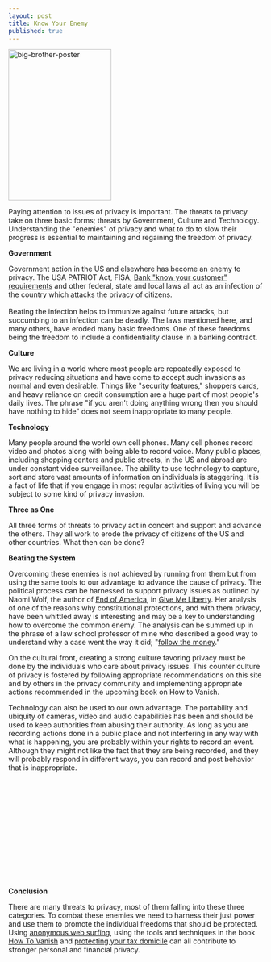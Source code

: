 ```yaml
---
layout: post
title: Know Your Enemy
published: true
---
```

<p><img class="aligncenter size-medium wp-image-433" title="big-brother-poster" src="{{ site.baseurl }}/images/big-brother-poster-204x300.jpg" alt="big-brother-poster" width="204" height="300" /></p>
<p>Paying attention to issues of privacy is important.  The threats to privacy take on three basic forms; threats by Government, Culture and Technology.  Understanding the "enemies" of privacy and what to do to slow their progress is essential to maintaining and regaining the freedom of privacy.</p>
<p><strong>Government</strong></p>
<p>Government action in the US and elsewhere has become an enemy to privacy.  The USA PATRIOT Act, FISA, <a href="http://www.howtovanish.com/bankprivacyreport1">Bank "know your customer" requirements</a> and other federal, state and local laws all act as an infection of the country which attacks the privacy of citizens. <br /><br /> Beating the infection helps to immunize against future attacks, but succumbing to an infection can be deadly.  The laws mentioned here, and many others, have eroded many basic freedoms.  One of these freedoms being the freedom to include a confidentiality clause in a banking contract.</p>
<p><strong>Culture</strong></p>
<p>We are living in a world where most people are repeatedly exposed to privacy reducing situations and have come to accept such invasions as normal and even desirable.  Things like "security features," shoppers cards, and heavy reliance on credit consumption are a huge part of most people's daily lives.  The phrase "if you aren't doing anything wrong then you should have nothing to hide" does not seem inappropriate to many people.</p>
<p><strong>Technology</strong></p>
<p>Many people around the world own cell phones.  Many cell phones record video and photos along with being able to record voice.  Many public places, including shopping centers and public streets, in the US and abroad are under constant video surveillance.  The ability to use technology to capture, sort and store vast amounts of information on individuals is staggering.  It is a fact of life that if you engage in most regular activities of living you will be subject to some kind of privacy invasion.</p>
<p><strong>Three as One</strong></p>
<p>All three forms of threats to privacy act in concert and support and advance the others.  They all work to erode the privacy of citizens of the US and other countries.  What then can be done?</p>
<p><strong>Beating the System</strong></p>
<p>Overcoming these enemies is not achieved by running from them but from using the same tools to our advantage to advance the cause of privacy.  The political process can be harnessed to support privacy issues as outlined by Naomi Wolf, the author of <a title="Endofamerica" href="http://www.howtovanish.com/EndofAmericaBook" target="_blank">End of America</a>, in <a title="Give Me Liberty" href="http://www.howtovanish.com/GiveMeLibertyBook" target="_blank">Give Me Liberty</a>.  Her analysis of one of the reasons why constitutional protections, and with them privacy, have been whittled away is interesting and may be a key to understanding how to overcome the common enemy.  The analysis can be summed up in the phrase of a law school professor of mine who described a good way to understand why a case went the way it did; "<a title="Fora.tv" href="http://fora.tv/2009/01/16/Naomi_Wolf_at_the_Hudson_Union_Society#fullprogram" target="_blank">follow the money</a>."</p>
<p>On the cultural front, creating a strong culture favoring privacy must be done by the individuals who care about privacy issues.  This counter culture of privacy is fostered by following appropriate recommendations on this site and by others in the privacy community and implementing appropriate actions recommended in the upcoming book on How to Vanish.</p>
<p>Technology can also be used to our own advantage.  The portability and ubiquity of cameras, video and audio capabilities has been and should be used to keep authorities from abusing their authority.  As long as you are recording actions done in a public place and not interfering in any way with what is happening, you are probably within your rights to record an event.  Although they might not like the fact that they are being recorded, and they will probably respond in different ways, you can record and post behavior that is inappropriate.</p>
<p><object classid="clsid:d27cdb6e-ae6d-11cf-96b8-444553540000" width="360" height="200" codebase="http://download.macromedia.com/pub/shockwave/cabs/flash/swflash.cab#version=6,0,40,0"><param name="allowFullScreen" value="true" /><param name="allowscriptaccess" value="always" /><param name="src" value="http://www.youtube.com/v/bmJukcFzEX4&amp;hl=en&amp;fs=1&amp;" /><param name="allowfullscreen" value="true" /><embed type="application/x-shockwave-flash" width="360" height="200" src="http://www.youtube.com/v/bmJukcFzEX4&amp;hl=en&amp;fs=1&amp;" allowscriptaccess="always" allowfullscreen="true"></embed></object></p>
<p><strong>Conclusion</strong></p>
<p>There are many threats to privacy, most of them falling into these three categories.  To combat these enemies we need to harness their just power and use them to promote the individual freedoms that should be protected.  Using <a href="http://www.howtovanish.com/IdentityCloaker">anonymous web surfing</a>, using the tools and techniques in the book <a href="http://www.howtovanish.com/HTVBook">How To Vanish</a> and <a href="http://www.howtovanish.com/taxdomicile">protecting your tax domicile</a> can all contribute to stronger personal and financial privacy.</p>
